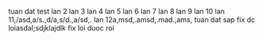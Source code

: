 tuan dat test
lan 2
lan 3
lan 4
lan 5
lan 6
lan 7
lan 8 lan 9
lan 10
lan 11,/asd,a/s.,d/a,s/d.,a/sd,.
lan 12a,msd,.amsd,.mad.,ams,
tuan dat sap fix dc loiasdal;sdjklajdlk
fix loi duoc roi
